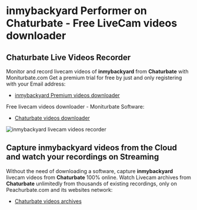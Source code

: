 # inmybackyard Performer on Chaturbate - Free LiveCam videos downloader

## Chaturbate Live Videos Recorder

Monitor and record livecam videos of **inmybackyard** from **Chaturbate** with Moniturbate.com
Get a premium trial for free by just and only registering with your Email address:
* [inmybackyard Premium videos downloader](https://moniturbate.com/request-demo-licence-key.html)

Free livecam videos downloader - Moniturbate Software:
* [Chaturbate videos downloader](https://moniturbate.com/moniturbate-download-software.html)

![inmybackyard livecam videos recorder](https://peachurnet.com/templates/moniturbate-software.png)


## Capture inmybackyard videos from the Cloud and watch your recordings on Streaming

Without the need of downloading a software, capture **inmybackyard** livecam videos from **Chaturbate** 100% online.
Watch Livecam archives from **Chaturbate** unlimitedly from thousands of existing recordings, only on Peachurbate.com and its websites network:
* [Chaturbate videos archives](https://peachurnet.com/)